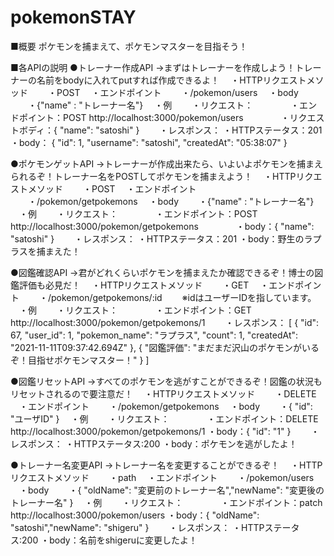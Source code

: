 # pokemonSTAY
■概要
ポケモンを捕まえて、ポケモンマスターを目指そう！

■各APIの説明
●トレーナー作成API
→まずはトレーナーを作成しよう！トレーナーの名前をbodyに入れてputすれば作成できるよ！
　・HTTPリクエストメソッド
　　・POST
　・エンドポイント
　　・/pokemon/users
　・body
　　・{"name" : "トレーナー名"}
　・例
　　・リクエスト：
　　　　・エンドポイント：POST http://localhost:3000/pokemon/users
　　　　・リクエストボディ：{ "name": "satoshi" }
　　・レスポンス：
        ・HTTPステータス：201
        ・body：
    {
        "id": 1,
        "username": "satoshi",
        "createdAt": "05:38:07"
    }

●ポケモンゲットAPI
→トレーナーが作成出来たら、いよいよポケモンを捕まえられるぞ！トレーナー名をPOSTしてポケモンを捕まえよう！
　・HTTPリクエストメソッド
　　・POST
　・エンドポイント
　　・/pokemon/getpokemons
　・body
　　・{"name" : "トレーナー名"}
　・例
　　・リクエスト：
　　　　・エンドポイント：POST http://localhost:3000/pokemon/getpokemons
　　　　・body：{ "name": "satoshi" }
　　・レスポンス：
        ・HTTPステータス：201
        ・body：野生のラプラスを捕まえた！

●図鑑確認API
→君がどれくらいポケモンを捕まえたか確認できるぞ！博士の図鑑評価も必見だ！
　・HTTPリクエストメソッド
　　・GET
　・エンドポイント
　　・/pokemon/getpokemons/:id
　　※idはユーザーIDを指しています。
　・例
　　・リクエスト：
　　　　・エンドポイント：GET http://localhost:3000/pokemon/getpokemons/1
　　・レスポンス：
    [
         {
            "id": 67,
            "user_id": 1,
            "pokemon_name": "ラプラス",
            "count": 1,
            "createdAt": "2021-11-11T09:37:42.694Z"
        },
        {
            "図鑑評価": "まだまだ沢山のポケモンがいるぞ！目指せポケモンマスター！"
        }
    ]

●図鑑リセットAPI
→すべてのポケモンを逃がすことができるぞ！図鑑の状況もリセットされるので要注意だ！
　・HTTPリクエストメソッド
　　・DELETE
　・エンドポイント
　　・/pokemon/getpokemons
　・body
　　・{ "id": "ユーザID" }
　・例
　　・リクエスト：
　　　　・エンドポイント：DELETE http://localhost:3000/pokemon/getpokemons/1
        ・body：{ "id": "1" }
　　・レスポンス：
        ・HTTPステータス:200
        ・body：ポケモンを逃がしたよ！

●トレーナー名変更API
→トレーナー名を変更することができるぞ！
　・HTTPリクエストメソッド
　　・path
　・エンドポイント
　　・/pokemon/users
　・body
　　・{ "oldName": "変更前のトレーナー名","newName": "変更後のトレーナー名" }
　・例
　　・リクエスト：
　　　　・エンドポイント：patch http://localhost:3000/pokemon/users
        ・body：{ "oldName": "satoshi","newName": "shigeru" }
　　・レスポンス：
        ・HTTPステータス:200
        ・body：名前をshigeruに変更したよ！